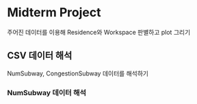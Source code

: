 # Midterm Project

주어진 데이터를 이용해 Residence와 Workspace 판별하고 plot 그리기

## CSV 데이터 해석

NumSubway, CongestionSubway 데이터를 해석하기

### NumSubway 데이터 해석
